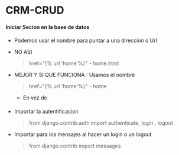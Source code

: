 # CRM-CRUD


#### Iniciar Secion en la base de datos 



#### <!-- -----------------INFORMACION GENERAL ---------------  -->
- Podemos usar el nombre para puntar a una direccion o Url 
- NO ASI 
    > href="{% url 'home'%}"
        - home.html
- MEJOR Y SI QUE FUNCIONA : Usamos el nombre
    >  href="{% url 'home'%}"
        - home
        
    - En vez de 





#### <!-- ----------------- AUTENTIFICACION ---------------  -->

- Importar la autentificacion
    > from django.contrib.auth import authenticate, login , logout
- Importar para los mensajes al hacer un login o un logout 
    > from django.contrib import messages